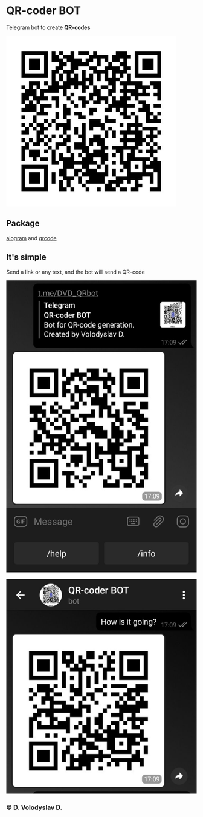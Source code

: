# QR-coder BOT
Telegram bot to create **QR-codes**

![Image of qr_bot](https://github.com/DVolodyslavD/QR-coder_bot/blob/main/qrcodes/qr_bot.jpg)

## Package
[aiogram](https://pypi.org/project/aiogram/) and [qrcode](https://pypi.org/project/qrcode/)

## It's simple
Send a link or any text, and the bot will send a QR-code

![Image of IMG_f46e8b27-8866-4465-88e1-a10645aa2459](https://github.com/DVolodyslavD/QR-coder_bot/blob/main/screenshots/f46e8b27-8866-4465-88e1-a10645aa2459.jpg)


![Image of IMG_8ef92f6b-0cef-4e0a-a236-14aa45ea0d33](https://github.com/DVolodyslavD/QR-coder_bot/blob/main/screenshots/8ef92f6b-0cef-4e0a-a236-14aa45ea0d33.jpg)


### © D. Volodyslav D.
